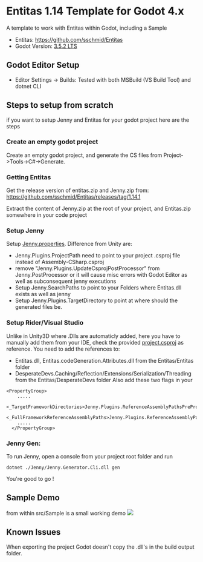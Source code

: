 # Entitas 1.14 Template for Godot 4.x
A template to work with Entitas within Godot, including a Sample

- Entitas: https://github.com/sschmid/Entitas
- Godot Version: [3.5.2 LTS](https://godotengine.org/)

## Godot Editor Setup
- Editor Settings -> Builds: Tested with both MSBuild (VS Build Tool) and dotnet CLI

## Steps to setup from scratch
if you want to setup Jenny and Entitas for your godot project here are the steps

### Create an empty godot project
Create an empty godot project, and generate the CS files from Project->Tools->C#->Generate.

### Getting Entitas

Get the release version of entitas.zip and Jenny.zip from: https://github.com/sschmid/Entitas/releases/tag/1.14.1

Extract the content of Jenny.zip at the root of your project, and Entitas.zip somewhere in your code project 

### Setup Jenny

Setup [Jenny.properties](https://github.com/Guendeli/godot-entitas-template/blob/master/Jenny.properties). Difference from Unity are:
- Jenny.Plugins.ProjectPath need to point to your project .csproj file instead of Assembly-CSharp.csproj
- remove "Jenny.Plugins.UpdateCsprojPostProcessor" from Jenny.PostProcessor or it will cause misc errors with Godot Editor as well as subconsequent jenny executions
- Setup Jenny.SearchPaths to point to your Folders where Entitas.dll exists as well as jenny
- Setup Jenny.Plugins.TargetDirectory to point at where should the generated files be.

### Setup Rider/Visual Studio

Unlike in Unity3D where .Dlls are automaticly added, here you have to manually add them from your IDE, check the provided [project.csproj](https://github.com/Guendeli/godot-entitas-template/blob/master/godot-entitas.csproj) as reference.
You need to add the references to:

- Entitas.dll, Entitas.codeGeneration.Attributes.dll from the Entitas/Entitas folder
- DesperateDevs.Caching/Reflection/Extensions/Serialization/Threading from the Entitas/DesperateDevs folder
Also add these two flags in your <PropertyGroup>

```
<PropertyGroup>
    .....
    <_TargetFrameworkDirectories>Jenny.Plugins.ReferenceAssemblyPathsPreProcessor</_TargetFrameworkDirectories>
    <_FullFrameworkReferenceAssemblyPaths>Jenny.Plugins.ReferenceAssemblyPathsPreProcessor</_FullFrameworkReferenceAssemblyPaths>
    .....
  </PropertyGroup>
```

### Jenny Gen:

To run Jenny, open a console from your project root folder and run
```
dotnet ./Jenny/Jenny.Generator.Cli.dll gen
```

You're good to go !

## Sample Demo
from within src/Sample is a small working demo
![](https://i.imgur.com/V8CbWYR.gif)

## Known Issues

When exporting the project Godot doesn't copy the .dll's in the build output folder.
